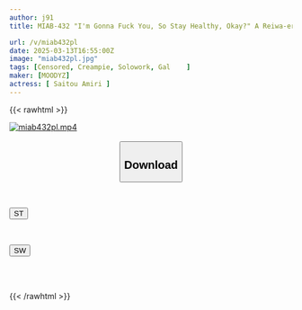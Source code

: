 ```yaml
---
author: j91
title: MIAB-432 "I'm Gonna Fuck You, So Stay Healthy, Okay?" A Reiwa-era Gal From My Class Who Is Kind To Otakus Gives Me Raw Sex With A Depressed Otaku, 20 Times Amiri Saito

url: /v/miab432pl
date: 2025-03-13T16:55:00Z
image: "miab432pl.jpg"
tags: [Censored, Creampie, Solowork, Gal	]
maker: [MOODYZ]
actress: [ Saitou Amiri ]
---
```



{{< rawhtml >}}

<div class="video" data-videoid="wkKJxdP8bjUJO7M">
    <a href="javascript:;">
        <img src="/v/miab432pl/miab432pl.jpg" width="WIDTH" height="HEIGHT" alt="miab432pl.mp4" loading="lazy">
    </a>
</div>

<script type="text/javascript" src="https://j91.asia/asset/on-demand-st.js"></script>

<br>
  <link rel="stylesheet" href="https://j91.asia/asset/bs5.css">
  
  <center>
  <button class="btn btn-primary" type="button" data-bs-toggle="collapse" data-bs-target=".multi-collapse" aria-expanded="false" aria-controls="multiCollapseExample1 multiCollapseExample2"><h2>Download</h2></button></center>
</p>
<div class="row">
  <div class="col">
    <div class="collapse multi-collapse" id="multiCollapseExample1">
      <div class="card card-body">
	      	      <br>
<div class="buttons">  
<p><a href="/v/miab432pl/st.html" target="_blank"><button class="btn-hover color-3"><i class="fa fa-download"></i> ST</button></a></p></div>
    </div>
  </div>
</div>
  <div class="col">
    <div class="collapse multi-collapse" id="multiCollapseExample2">
      <div class="card card-body">
	      <br>
<div class="buttons">
<p><a href="/v/miab432pl/sw.html" target="_blank"><button class="btn-hover color-2"><i class="fa fa-download"></i> SW</button></a></p></div>
<br><br>
      </div>
    </div>
  </div>
</div>

{{< /rawhtml >}}